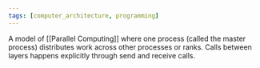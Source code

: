 ```yaml
---
tags: [computer_architecture, programming]
---
```

A model of [[Parallel Computing]] where one process (called the master process) distributes work across other processes or ranks. Calls between layers happens explicitly through send and receive calls.